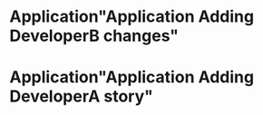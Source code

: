 # Application"Application Adding DeveloperB changes" 
# Application"Application Adding DeveloperA story" 

